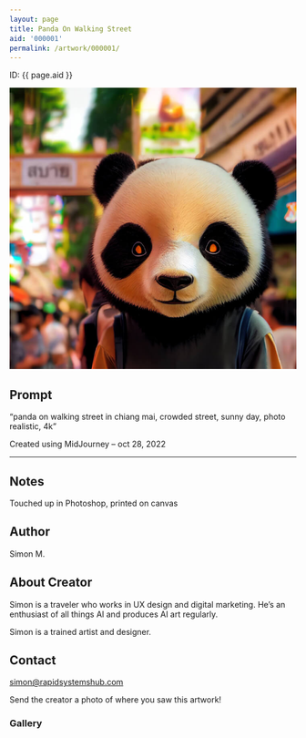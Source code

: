 ```yaml
---
layout: page
title: Panda On Walking Street
aid: '000001'
permalink: /artwork/000001/
---
```


ID: {{ page.aid }}

<img src="/assets/images/000001_panda_on_walking_street_in_chiang_mai_2x3.jpg" class="img-fluid" alt="Panda Artwork">

## Prompt

“panda on walking street in chiang mai, crowded street, sunny day, photo realistic, 4k”

Created using MidJourney – oct 28, 2022

<hr />

## Notes

Touched up in Photoshop, printed on canvas

## Author

Simon M.

## About Creator

Simon is a traveler who works in UX design and digital marketing. He’s an enthusiast of all things AI and produces AI art regularly.

Simon is a trained artist and designer.

## Contact

[simon@rapidsystemshub.com](mailto:simon@rapidsystemshub.com)

<i class="fa-solid fa-paper-plane"></i>
Send the creator a photo of where you saw this artwork!

### Gallery

